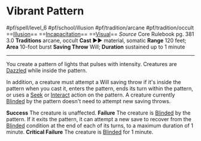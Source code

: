 # Vibrant Pattern
#pf/spell/level_6 #pf/school/illusion #pf/tradition/arcane #pf/tradition/occult
==[Illusion](../../../Traits/Illusion.md)== ==[Incapacitation](../../../Traits/Incapacitation.md)== ==[Visual](../../../Traits/Visual.md)==
*Source* Core Rulebook pg. 381 3.0
**Traditions** arcane, occult
**Cast** ►► material, somatic
**Range** 120 feet; **Area** 10-foot burst
**Saving Throw** Will; **Duration** sustained up to 1 minute

---
You create a pattern of lights that pulses with intensity. Creatures are [Dazzled](../../../Conditions/Dazzled.md) while inside the pattern.

In addition, a creature must attempt a Will saving throw if it's inside the pattern when you cast it, enters the pattern, ends its turn within the pattern, or uses a [Seek](../../../Actions/Seek.md) or [Interact](../../../Actions/Interact.md) action on the pattern. A creature currently [Blinded](../../../Conditions/Blinded.md) by the pattern doesn't need to attempt new saving throws.

**Success** The creature is unaffected.
**Failure** The creature is [Blinded](../../../Conditions/Blinded.md) by the pattern. If it exits the pattern, it can attempt a new save to recover from the [Blinded](../../../Conditions/Blinded.md) condition at the end of each of its turns, to a maximum duration of 1 minute.
**Critical Failure** The creature is [Blinded](../../../Conditions/Blinded.md) for 1 minute.